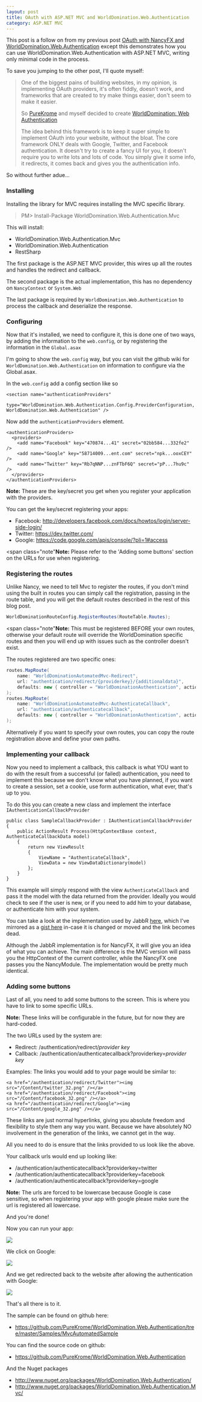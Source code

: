 ```yaml
---
layout: post
title: OAuth with ASP.NET MVC and WorldDomination.Web.Authentication
category: ASP.NET MVC
---
```


This post is a follow on from my previous post [OAuth with NancyFX and WorldDomination.Web.Authentication](/2013/01/oauth-with-nancyfx-and-world-domination-authentication/) except this demonstrates how you can use WorldDomination.Web.Authentication with ASP.NET MVC, writing only minimal code in the process.

To save you jumping to the other post, I'll quote myself:

> One of the biggest pains of building websites, in my opinion, is implementing OAuth providers, it's often fiddly, doesn't work, and frameworks that are created to try make things easier, don't seem to make it easier. 
> 
> So [PureKrome](https://github.com/PureKrome) and myself decided to create [WorldDomination: Web Authentication](http://www.nuget.org/packages/WorldDomination.Web.Authentication/)
> 
> The idea behind this framework is to keep it super simple to implement OAuth into your website, without the bloat. The core framework ONLY deals with Google, Twitter, and Facebook authentication. It doesn't try to create a fancy UI for you, it doesn't require you to write lots and lots of code. You simply give it some info, it redirects, it comes back and gives you the authentication info.

So without further adue...

### Installing

Installing the library for MVC requires installing the MVC specific library.

> PM> Install-Package WorldDomination.Web.Authentication.Mvc

This will install:

- WorldDomination.Web.Authentication.Mvc
- WorldDomination.Web.Authentication
- RestSharp

<!--excerpt-->

The first package is the ASP.NET MVC provider, this wires up all the routes and handles the redirect and callback.

The second package is the actual implementation, this has no dependency on `NancyContext` or `System.Web`

The last package is required by `WorldDomination.Web.Authentication` to process the callback and deserialize the response.

### Configuring

Now that it's installed, we need to configure it, this is done one of two ways, by adding the information to the `web.config`, or by registering the information in the `Global.asax`

I'm going to show the `web.config` way, but you can visit the github wiki for `WorldDomination.Web.Authentication` on information to configure via the Global.asax.

In the `web.config` add a config section like so

    <section name="authenticationProviders"
             type="WorldDomination.Web.Authentication.Config.ProviderConfiguration, WorldDomination.Web.Authentication" />
             
Now add the `authenticationProviders` element.

    <authenticationProviders>
      <providers>
        <add name="Facebook" key="470874...41" secret="02bb584...332fe2" />
        <add name="Google" key="58714009...ent.com" secret="npk...ooxCEY" />
        <add name="Twitter" key="Rb7qNNP...znFTbF6Q" secret="pP...7hu9c" />
      </providers>
    </authenticationProviders>
    
<span class="note">**Note:** These are the key/secret you get when you register your application with the providers.</span>

You can get the key/secret registering your apps:

- Facebook: http://developers.facebook.com/docs/howtos/login/server-side-login/
- Twitter: https://dev.twitter.com/
- Google: https://code.google.com/apis/console/?pli=1#access

<span class="note"**Note:** Please refer to the 'Adding some buttons' section on the URLs for use when registering.</span>

### Registering the routes

Unlike Nancy, we need to tell Mvc to register the routes, if you don't mind using the built in routes you can simply call the registration, passing in the route table, and you will get the default routes described in the rest of this blog post.

```csharp
WorldDominationRouteConfig.RegisterRoutes(RouteTable.Routes);
```

<span class="note"**Note:** This must be registered BEFORE your own routes, otherwise your default route will override the WorldDomination specific routes and then you will end up with issues such as the controller doesn't exist.</span>

The routes registered are two specific ones:

```csharp
routes.MapRoute(
    name: "WorldDominationAutomatedMvc-Redirect",
    url: "authentication/redirect/{providerkey}/{additionaldata}",
    defaults: new { controller = "WorldDominationAuthentication", action = "RedirectToProvider", additionaldata = UrlParameter.Optional }
);
routes.MapRoute(
    name: "WorldDominationAutomatedMvc-AuthenticateCallback",
    url: "authentication/authenticatecallback",
    defaults: new { controller = "WorldDominationAuthentication", action = "AuthenticateCallback" }
);
```

Alternatively if you want to specify your own routes, you can copy the route registration above and define your own paths.

### Implementing your callback

Now you need to implement a callback, this callback is what YOU want to do with the result from a successful (or failed) authentication, you need to implement this because we don't know what you have planned, if you want to create a session, set a cookie, use form authentication, what ever, that's up to you.

To do this you can create a new class and implement the interface `IAuthenticationCallbackProvider`

    public class SampleCallbackProvider : IAuthenticationCallbackProvider
    {
        public ActionResult Process(HttpContextBase context, AuthenticateCallbackData model)
        {
            return new ViewResult
            {
                ViewName = "AuthenticateCallback",
                ViewData = new ViewDataDictionary(model)
            };
        }
    }
    
This example will simply respond with the view `AuthenticateCallback` and pass it the model with the data returned from the provider. Ideally you would check to see if the user is new, or if you need to add him to your database, or authenticate him with your system. 

You can take a look at the implementation used by JabbR [here](https://github.com/davidfowl/JabbR/blob/master/JabbR/Nancy/JabbRAuthenticationCallbackProvider.cs), which I've mirrored as a [gist here](https://gist.github.com/4674109) in-case it is changed or moved and the link becomes dead.

Although the JabbR implementation is for NancyFX, it will give you an idea of what you can achieve. The main difference is the MVC version will pass you the HttpContext of the current controller, while the NancyFX one passes you the NancyModule. The implementation would be pretty much identical.

### Adding some buttons

Last of all, you need to add some buttons to the screen. This is where you have to link to some specific URLs.

<span class="note">**Note:** These links will be configurable in the future, but for now they are hard-coded.</span>

The two URLs used by the system are:

- Redirect: /authentication/redirect/*provider key*
- Callback: /authentication/authenticatecallback?providerkey=*provider key*

Examples: The links you would add to your page would be similar to:

    <a href="/authentication/redirect/Twitter"><img src="/Content/twitter_32.png" /></a>
    <a href="/authentication/redirect/Facebook"><img src="/Content/facebook_32.png" /></a>
    <a href="/authentication/redirect/Google"><img src="/Content/google_32.png" /></a>

These links are just normal hyperlinks, giving you absolute freedom and flexibility to style them any way you want. Because we have absolutely NO involvement in the generation of the links, we cannot get in the way.

All you need to do is ensure that the links provided to us look like the above.

Your callback urls would end up looking like:

- /authentication/authenticatecallback?providerkey=twitter
- /authentication/authenticatecallback?providerkey=facebook
- /authentication/authenticatecallback?providerkey=google

<span class="note">**Note:** The urls are forced to be lowercase because Google is case sensitive, so when registering your app with google please make sure the url is registered all lowercase.</span>

And you're done!

Now you can run your app:

![](/images/jabbr-authentication-sample-1.png)

We click on Google:

![](/images/jabbr-authentication-sample-2.png)

And we get redirected back to the website after allowing the authentication with Google:

![](/images/jabbr-authentication-sample-3.png)

That's all there is to it.

The sample can be found on github here:

- <https://github.com/PureKrome/WorldDomination.Web.Authentication/tree/master/Samples/MvcAutomatedSample>

You can find the source code on github: 

- <https://github.com/PureKrome/WorldDomination.Web.Authentication>

And the Nuget packages

- <http://www.nuget.org/packages/WorldDomination.Web.Authentication/>
- <http://www.nuget.org/packages/WorldDomination.Web.Authentication.Mvc/>